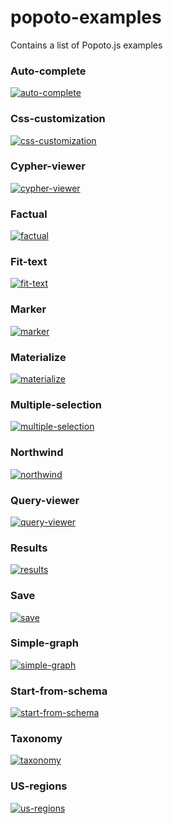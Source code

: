 # popoto-examples
Contains a list of Popoto.js examples

### Auto-complete
[![auto-complete](https://nhogs.github.io/popoto-examples/auto-complete/screen/main.png "Main screenshot")](https://nhogs.github.io/popoto-examples/auto-complete/index.html)

### Css-customization
[![css-customization](https://nhogs.github.io/popoto-examples/css-customization/screen/main.png "Main screenshot")](https://nhogs.github.io/popoto-examples/css-customization/index.html)

### Cypher-viewer
[![cypher-viewer](https://nhogs.github.io/popoto-examples/cypher-viewer/screen/main.png "Main screenshot")](https://nhogs.github.io/popoto-examples/cypher-viewer/index.html)

### Factual
[![factual](https://nhogs.github.io/popoto-examples/factual/screen/main.png "Main screenshot")](https://nhogs.github.io/popoto-examples/factual/index.html)

### Fit-text
[![fit-text](https://nhogs.github.io/popoto-examples/fit-text/screen/main.png "Main screenshot")](https://nhogs.github.io/popoto-examples/fit-text/index.html)

### Marker
[![marker](https://nhogs.github.io/popoto-examples/marker/screen/main.png "Main screenshot")](https://nhogs.github.io/popoto-examples/marker/index.html)

### Materialize
[![materialize](https://nhogs.github.io/popoto-examples/materialize/screen/main.png "Main screenshot")](https://nhogs.github.io/popoto-examples/materialize/index.html)

### Multiple-selection
[![multiple-selection](https://nhogs.github.io/popoto-examples/multiple-selection/screen/main.png "Main screenshot")](https://nhogs.github.io/popoto-examples/multiple-selection/index.html)

### Northwind
[![northwind](https://nhogs.github.io/popoto-examples/northwind/screen/main.png "Main screenshot")](https://nhogs.github.io/popoto-examples/northwind/index.html)

### Query-viewer
[![query-viewer](https://nhogs.github.io/popoto-examples/query-viewer/screen/main.png "Main screenshot")](https://nhogs.github.io/popoto-examples/query-viewer/index.html)

### Results
[![results](https://nhogs.github.io/popoto-examples/results/screen/main.png "Main screenshot")](https://nhogs.github.io/popoto-examples/results/index.html)

### Save
[![save](https://nhogs.github.io/popoto-examples/save/screen/main.png "Main screenshot")](https://nhogs.github.io/popoto-examples/save/index.html)

### Simple-graph
[![simple-graph](https://nhogs.github.io/popoto-examples/simple-graph/screen/main.png "Main screenshot")](https://nhogs.github.io/popoto-examples/simple-graph/index.html)

### Start-from-schema
[![start-from-schema](https://nhogs.github.io/popoto-examples/start-from-schema/screen/main.png "Main screenshot")](https://nhogs.github.io/popoto-examples/start-from-schema/index.html)

### Taxonomy
[![taxonomy](https://nhogs.github.io/popoto-examples/taxonomy/screen/main.png "Main screenshot")](https://nhogs.github.io/popoto-examples/taxonomy/index.html)

### US-regions
[![us-regions](https://nhogs.github.io/popoto-examples/us-regions/screen/main.png "Main screenshot")](https://nhogs.github.io/popoto-examples/us-regions/index.html)
